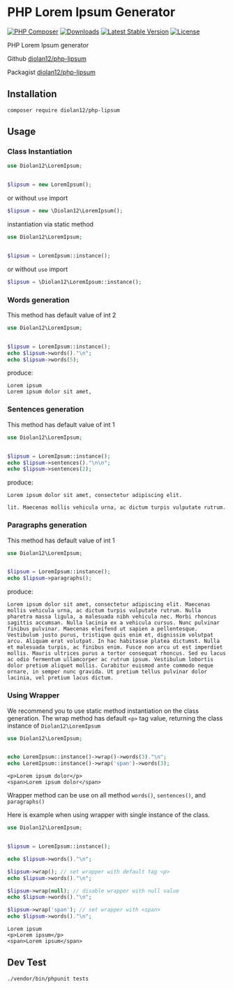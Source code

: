 # PHP Lorem Ipsum Generator

[![PHP Composer](https://github.com/diolan12/php-lipsum/actions/workflows/php.yml/badge.svg)](https://github.com/diolan12/php-lipsum/actions/workflows/php.yml)
[![Downloads](https://img.shields.io/packagist/dt/diolan12/php-lipsum)](https://packagist.org/packages/diolan12/php-lipsum)
[![Latest Stable Version](https://img.shields.io/packagist/v/diolan12/php-lipsum)](https://packagist.org/packages/diolan12/php-lipsum)
[![License](https://img.shields.io/packagist/l/diolan12/php-lipsum)](https://packagist.org/packages/diolan12/php-lipsum)

 PHP Lorem Ipsum generator

 Github [diolan12/php-lipsum](https://github.com/diolan12/php-lipsum)

 Packagist [diolan12/php-lipsum](https://packagist.org/packages/diolan12/php-lipsum)

## Installation

```cli
composer require diolan12/php-lipsum
```

## Usage

### Class Instantiation

```php
use Diolan12\LoremIpsum;


$lipsum = new LoremIpsum();
```

or without `use` import

```php
$lipsum = new \Diolan12\LoremIpsum();
```

instantiation via static method

```php
use Diolan12\LoremIpsum;


$lipsum = LoremIpsum::instance();
```

or without `use` import

```php
$lipsum = \Diolan12\LoremIpsum::instance();
```

### Words generation

This method has default value of int 2

```php
use Diolan12\LoremIpsum;


$lipsum = LoremIpsum::instance();
echo $lipsum->words()."\n";
echo $lipsum->words(5);
```

produce:

```cli
Lorem ipsum
Lorem ipsum dolor sit amet,
```

### Sentences generation

This method has default value of int 1

```php
use Diolan12\LoremIpsum;


$lipsum = LoremIpsum::instance();
echo $lipsum->sentences()."\n\n";
echo $lipsum->sentences(2);
```

produce:

```cli
Lorem ipsum dolor sit amet, consectetur adipiscing elit.

lit. Maecenas mollis vehicula urna, ac dictum turpis vulputate rutrum.
```

### Paragraphs generation

This method has default value of int 1

```php
use Diolan12\LoremIpsum;


$lipsum = LoremIpsum::instance();
echo $lipsum->paragraphs();
```

produce:

```cli
Lorem ipsum dolor sit amet, consectetur adipiscing elit. Maecenas mollis vehicula urna, ac dictum turpis vulputate rutrum. Nulla pharetra massa ligula, a malesuada nibh vehicula nec. Morbi rhoncus sagittis accumsan. Nulla lacinia ex a vehicula cursus. Nunc pulvinar finibus pulvinar. Maecenas eleifend ut sapien a pellentesque. Vestibulum justo purus, tristique quis enim et, dignissim volutpat arcu. Aliquam erat volutpat. In hac habitasse platea dictumst. Nulla et malesuada turpis, ac finibus enim. Fusce non arcu ut est imperdiet mollis. Mauris ultrices purus a tortor consequat rhoncus. Sed eu lacus ac odio fermentum ullamcorper ac rutrum ipsum. Vestibulum lobortis dolor pretium aliquet mollis. Curabitur euismod ante commodo neque ornare, in semper nunc gravida. Ut pretium tellus pulvinar dolor lacinia, vel pretium lacus dictum.
```

### Using Wrapper

We recommend you to use static method instantiation on the class generation. The wrap method has default `<p>` tag value, returning the class instance of `Diolan12\LoremIpsum`

```php
use Diolan12\LoremIpsum;


echo LoremIpsum::instance()->wrap()->words(3)."\n";
echo LoremIpsum::instance()->wrap('span')->words(3);
```

```cli
<p>Lorem ipsum dolor</p>
<span>Lorem ipsum dolor</span>
```

Wrapper method can be use on all method `words()`, `sentences()`, and `paragraphs()`

Here is example when using wrapper with single instance of the class.

```php
use Diolan12\LoremIpsum;


$lipsum = LoremIpsum::instance();

echo $lipsum->words()."\n";

$lipsum->wrap(); // set wrapper with default tag <p>
echo $lipsum->words()."\n";

$lipsum->wrap(null); // disable wrapper with null value
echo $lipsum->words()."\n";

$lipsum->wrap('span'); // set wrapper with <span>
echo $lipsum->words()."\n";
```

```cli
Lorem ipsum
<p>Lorem ipsum</p>
<span>Lorem ipsum</span>
```

## Dev Test

```cli
./vendor/bin/phpunit tests
```
